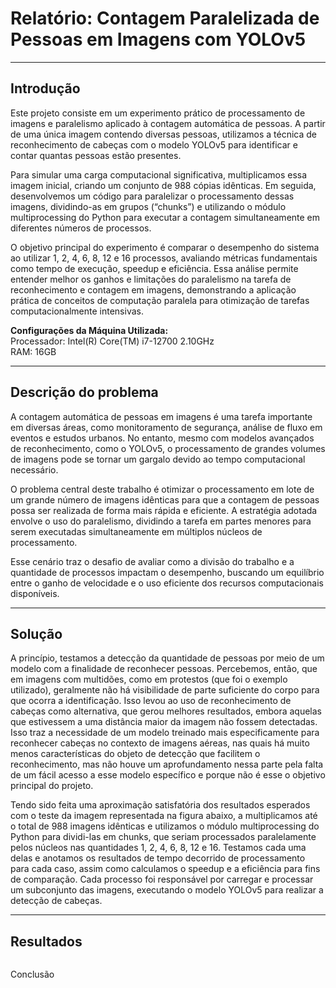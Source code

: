 <h1>Relatório: Contagem Paralelizada de Pessoas em Imagens com YOLOv5</h1>
<hr>
<h2>Introdução</h2>
<p>Este projeto consiste em um experimento prático de processamento de imagens e paralelismo aplicado à contagem automática de pessoas. A partir de uma única imagem contendo diversas pessoas, utilizamos a técnica de reconhecimento de cabeças com o modelo YOLOv5 para identificar e contar quantas pessoas estão presentes.</p>
<p>Para simular uma carga computacional significativa, multiplicamos essa imagem inicial, criando um conjunto de 988 cópias idênticas. Em seguida, desenvolvemos um código para paralelizar o processamento dessas imagens, dividindo-as em grupos (“chunks”) e utilizando o módulo multiprocessing do Python para executar a contagem simultaneamente em diferentes números de processos.</p>
<p></p>O objetivo principal do experimento é comparar o desempenho do sistema ao utilizar 1, 2, 4, 6, 8, 12 e 16 processos, avaliando métricas fundamentais como tempo de execução, speedup e eficiência. Essa análise permite entender melhor os ganhos e limitações do paralelismo na tarefa de reconhecimento e contagem em imagens, demonstrando a aplicação prática de conceitos de computação paralela para otimização de tarefas computacionalmente intensivas.</p>

<strong>Configurações da Máquina Utilizada:</strong><br>
Processador: Intel(R) Core(TM) i7-12700 2.10GHz<br>
RAM: 16GB
<hr>
<h2>Descrição do problema</h2>
<p>A contagem automática de pessoas em imagens é uma tarefa importante em diversas áreas, como monitoramento de segurança, análise de fluxo em eventos e estudos urbanos. No entanto, mesmo com modelos avançados de reconhecimento, como o YOLOv5, o processamento de grandes volumes de imagens pode se tornar um gargalo devido ao tempo computacional necessário.</p>

<p>O problema central deste trabalho é otimizar o processamento em lote de um grande número de imagens idênticas para que a contagem de pessoas possa ser realizada de forma mais rápida e eficiente. A estratégia adotada envolve o uso do paralelismo, dividindo a tarefa em partes menores para serem executadas simultaneamente em múltiplos núcleos de processamento.</p>

<p>Esse cenário traz o desafio de avaliar como a divisão do trabalho e a quantidade de processos impactam o desempenho, buscando um equilíbrio entre o ganho de velocidade e o uso eficiente dos recursos computacionais disponíveis.</p>
<hr>
<h2>Solução</h2>
<p>A princípio, testamos a detecção da quantidade de pessoas por meio de um modelo com a finalidade de reconhecer pessoas. Percebemos, então, que em imagens com multidões, como em protestos (que foi o exemplo utilizado), geralmente não há visibilidade de parte suficiente do corpo para que ocorra a identificação. Isso levou ao uso de reconhecimento de cabeças como alternativa, que gerou melhores resultados, embora aquelas que estivessem a uma distância maior da imagem não fossem detectadas. Isso traz a necessidade de um modelo treinado mais especificamente para reconhecer cabeças no contexto de imagens aéreas, nas quais há muito menos características do objeto de detecção que facilitem o reconhecimento, mas não houve um aprofundamento nessa parte pela falta de um fácil acesso a esse modelo específico e porque não é esse o objetivo principal do projeto.</p>
<p>Tendo sido feita uma aproximação satisfatória dos resultados esperados com o teste da imagem representada na figura abaixo, a multiplicamos até o total de 988 imagens idênticas e utilizamos o módulo multiprocessing do Python para dividi-las em chunks, que seriam processados paralelamente pelos núcleos nas quantidades 1, 2, 4, 6, 8, 12 e 16. Testamos cada uma delas e anotamos os resultados de tempo decorrido de processamento para cada caso, assim como calculamos o speedup e a eficiência para fins de comparação. Cada processo foi responsável por carregar e processar um subconjunto das imagens, executando o modelo YOLOv5 para realizar a detecção de cabeças.</p>
<hr>
<h2>Resultados</h2>
<img src=>

Conclusão
